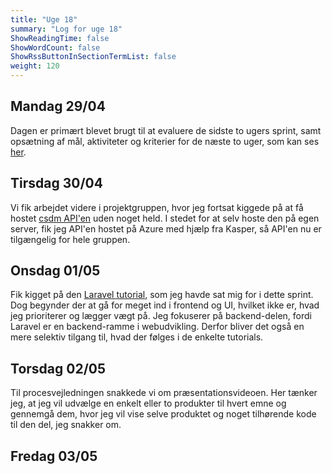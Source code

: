 ```yaml
---
title: "Uge 18"
summary: "Log for uge 18"
ShowReadingTime: false
ShowWordCount: false
ShowRssButtonInSectionTermList: false
weight: 120
---
```


## Mandag 29/04

Dagen er primært blevet brugt til at evaluere de sidste to ugers sprint, samt opsætning af mål, aktiviteter og kriterier for de næste to uger, som kan ses [her](/plan/uge-18-19).

## Tirsdag 30/04

Vi fik arbejdet videre i projektgruppen, hvor jeg fortsat kiggede på at få hostet [csdm API'en](https://github.com/OguzHooz/csdmAPI) uden noget held.
I stedet for at selv hoste den på egen server, fik jeg API'en hostet på Azure med hjælp fra Kasper, så API'en nu er tilgængelig for hele gruppen.

## Onsdag 01/05

Fik kigget på den [Laravel tutorial](https://www.youtube.com/watch?v=BdGvI3W0f9E), som jeg havde sat mig for i dette sprint.
Dog begynder der at gå for meget ind i frontend og UI, hvilket ikke er, hvad jeg prioriterer og lægger vægt på.
Jeg fokuserer på backend-delen, fordi Laravel er en backend-ramme i webudvikling.
Derfor bliver det også en mere selektiv tilgang til, hvad der følges i de enkelte tutorials.

## Torsdag 02/05

Til procesvejledningen snakkede vi om præsentationsvideoen.
Her tænker jeg, at jeg vil udvælge en enkelt eller to produkter til hvert emne og gennemgå dem,
hvor jeg vil vise selve produktet og noget tilhørende kode til den del, jeg snakker om.

## Fredag 03/05